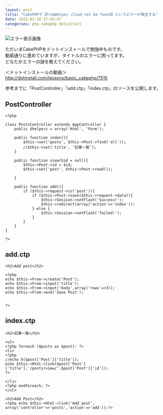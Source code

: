 ```yaml
---
layout: post
title: "CakePHPで【FromHelper cloud not be found】というエラーが発生する"
date: 2015-02-10 17:43:47
categories: php cakephp dotinstall
---
```

<p><img src="https://i.stack.imgur.com/xHJkb.jpg" alt="エラー表示画像"></p>

<p>ただいまCakePHPをドットインストールで勉強中ものです。<br>
動画通りに進めていますが、タイトルのエラーに困ってます。<br>
どなたかエラーの謎を教えてください。</p>

<p>＜ドットインストールの動画＞<br>
<a href="http://dotinstall.com/lessons/basic_cakephp/7515" rel="nofollow noreferrer">http://dotinstall.com/lessons/basic_cakephp/7515</a></p>

<p>参考までに「PostController」「add.ctp」「index.ctp」のソースを公開します。</p>

<h2>PostController</h2>

<pre><code>&lt;?php

class PostsController extends AppController {
    public $helpers = array('Html', 'Form');

    public function index(){
        $this-&gt;set('posts', $this-&gt;Post-&gt;find('all'));
        //$this-&gt;set('title', '記事一覧');
    }

    public function view($id = null){
        $this-&gt;Post-&gt;id = $id;
        $this-&gt;set('post', $this-&gt;Post-&gt;read());

    }

    public function add(){
        if ($this-&gt;request-&gt;is('post')){
            if ($this-&gt;Post-&gt;save($this-&gt;request-&gt;data)){
                $this-&gt;Session-&gt;setFlash('Success!');
                $this-&gt;redirect(array('action'=&gt;'index'));
            } else {
                $this-&gt;Session-&gt;setFlash('failed!');
            }
        }
    }
}

?&gt;
</code></pre>

<h2>add.ctp</h2>

<pre><code>&lt;h2&gt;Add post&lt;/h2&gt;

&lt;?php
echo $this-&gt;From-&gt;create('Post');
echo $this-&gt;From-&gt;input('title');
echo $this-&gt;From-&gt;input('body',array('rows'=&gt;3));
echo $this-&gt;From-&gt;end('Save Post');


?&gt;
</code></pre>

<h2>index.ctp</h2>

<pre><code>&lt;h2&gt;記事一覧&lt;/h2&gt;

&lt;ul&gt;
&lt;?php foreach ($posts as $post): ?&gt;
&lt;li&gt;
&lt;?php
//echo h($post['Post']['title']);
echo $this-&gt;Html-&gt;link($post['Post']['title'],'/posts/view/'.$post['Post']['id']);
?&gt;

&lt;/li&gt;
&lt;?php endforeach; ?&gt;
&lt;/ul&gt;

&lt;h2&gt;Add Post&lt;/h2&gt;
&lt;?php echo $this-&gt;Html-&gt;link('Add post', array('controller'=&gt;'posts','action'=&gt;'add'));?&gt;
</code></pre>
